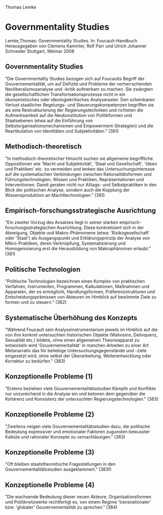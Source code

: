 Thomas Lemke

Governmentality Studies
======================
Lemke,Thomas: Governmentality Studies.
In: Foucault-Handbuch
Herausgegeben von Clemens Kammler, Rolf Parr und Ulrich Johanner Schneider
Stuttgart, Weimar 2008

Governmentality Studies
-----------------------
"Die Governmentality Studies bezogen sich auf Foucaults Begriff der Gouvernementalität, um auf Defizite und Probleme der vorherrschenden Neoliberalismusanalyse und -kritik aufmerkam zu machen. Sie zwängten die gesellschaftlichen Transformationsprozesse nicht in ein ökonomistisches oder ideologiekritisches Analyseraster. Den scheinbaren Verlust staatlicher Regelungs- und Steuerungskompetenzen begriffen sie als eine Restrukturierung der Regierungstechniken und richteten die Aufmerksamkeit auf die Neukonstitution von Politikformen und Staatsebenen (etwa auf die Einführung von Selbstorganisationsmechanismen und Empowerment-Strategien) und die Reartikulation von Identitäten und Subjektivitäten."
(381)

Methodisch-theoretisch
----------------------
"In methodisch-theoretischer Hinsicht suchen sie allgemeine begriffliche Oppositionen wie 'Macht und Subjektivität', 'Staat und Gesellschaft', 'Ideen und Praktiken' etc. zu vermeiden und lenken das Untersuchungsinteresse auf die systematischen Verbindungen zwischen Rationalitätsformen und Führungstechnologien, Wissen und Praktiken, Repräsentationen und Interventionen. Damit geraten nicht nur Alltags- und Selbstpraktiken in den Blick der politischen Analyse, sondern auch die Kopplung der Wissensproduktion an Machttechnologien."
(381)

Empirisch-forschungsstrategische Ausrichtung
--------------------------------------------
"Ein zweiter Vorzug des Ansatzes liegt in seiner starken empirisch-forschungsstrategischen Ausrichtung. Diese konkretisiert sich in der Abneigung, Objekte und Makro-Phämomene (etwa: 'Risikogesellschaft' oder 'Staat') als Ausgangspunkt und Erklärungsprinzip der Analyse von Mikro-Praktiken, deren Verknüpfung, Systematisierung und Homogenisierung erst die Herausbildung von Makrophänomen erlaubt."
(381)

Politische Technologien
-----------------------
"Politische Technologien bezeichnen einen Komplex von praktischen Verfahren, Instrumenten, Programmen, Kalkulationen, Maßnahmen und Apparaten, der es ermöglicht, Handlungsformen, Präferenzstrukturen und Entscheidungsprämissen von Akteuren im Himblick auf bestimmte Ziele zu formen und zu steuern."
(382)

Systematische Überhöhung des Konzepts
-------------------------------------
"Während Foucault sein Analyseinstrumentarium jeweils im Hinblick auf die von ihm konkret untersuchten historischen Objekte (Wahnsinn, Delinquenz, Sexualität etc.) bildete, ohne einen allgemeinen Theorieapparat zu entwickeln wird 'Gouvernementalität' in manchen Arbeiten zu einer Art Metanarrativ das für beliebige Untersuchungsgegenstände und -ziele eingesetzt wird, ohne selbst der Überarbeitung, Weiterentwicklung oder Korrektur zu bedürfen."
(383)

Konzeptionelle Probleme (1)
---------------------------
"Erstens beziehen viele Gouvernementalitätsstudien Kämpfe und Konflikte nur unzureichend in die Analyse ein und betonen dem gegenüber die Kohärenz und Konsistenz der untersuchten Regierungstechnologien."
(383)

Konzeptionelle Probleme (2)
---------------------------
"Zweitens neigen viele Gouvernementalitätsstudien dazu, die politische Bedeutung expressiver und emotionaler Faktoren zugunsten bewusster Kalküle und rationaler Konzepte zu vernachlässigen."
(383)

Konzeptionelle Probleme (3)
---------------------------
"Oft bleiben staatstheoretische Fragestellungen in den Gouvernementalitätsstudien ausgeklammert."
(383f)

Konzeptionelle Probleme (4)
---------------------------
"Die wachsende Bedeutung dieser neuen Akteure, Organisationsformen und Politiknetzwerke rechtfertigt es, von einem Regime 'transnationaler' bzw. 'globaler' Gouvernementalität zu sprechen."
(384)
